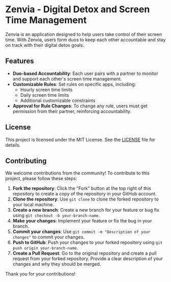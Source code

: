 # Zenvia - Digital Detox and Screen Time Management

Zenvia is an application designed to help users take control of their screen time. With Zenvia, users form duos to keep each other accountable and stay on track with their digital detox goals.

## Features

-   **Duo-based Accountability**: Each user pairs with a partner to monitor and support each other's screen time management.
-   **Customizable Rules**: Set rules on specific apps, including:
    -   Hourly screen time limits
    -   Daily screen time limits
    -   Additional customizable constraints
-   **Approval for Rule Changes**: To change any rule, users must get permission from their partner, reinforcing accountability.

## License

This project is licensed under the MIT License. See the [LICENSE](LICENSE) file for details.

## Contributing

We welcome contributions from the community! To contribute to this project, please follow these steps:

1. **Fork the repository**: Click the "Fork" button at the top right of this repository to create a copy of the repository in your GitHub account.
2. **Clone the repository**: Use `git clone` to clone the forked repository to your local machine.
3. **Create a new branch**: Create a new branch for your feature or bug fix using `git checkout -b your-branch-name`.
4. **Make your changes**: Implement your feature or fix the bug in your branch.
5. **Commit your changes**: Use `git commit -m "Description of your changes"` to commit your changes.
6. **Push to GitHub**: Push your changes to your forked repository using `git push origin your-branch-name`.
7. **Create a Pull Request**: Go to the original repository and create a pull request from your forked repository. Provide a clear description of your changes and why they should be merged.

Thank you for your contributions!
